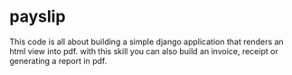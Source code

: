 # payslip
This code is all about   building  a simple django application that renders an html view into pdf.  with this skill  you can also build an invoice, receipt or generating a report in pdf.
